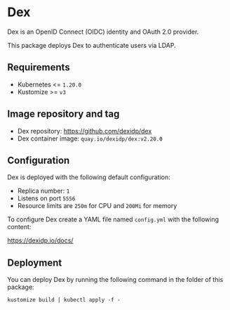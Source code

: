 # Dex

<!-- <KFD-DOCS> -->

Dex is an OpenID Connect (OIDC) identity and OAuth 2.0 provider.

This package deploys Dex to authenticate users via LDAP.

## Requirements

- Kubernetes <= `1.20.0`
- Kustomize >= `v3`

## Image repository and tag

- Dex repository: <https://github.com/dexidp/dex>
- Dex container image: `quay.io/dexidp/dex:v2.20.0`

## Configuration

Dex is deployed with the following default configuration:

- Replica number: `1`
- Listens on port `5556`
- Resource limits are `250m` for CPU and `200Mi` for memory

To configure Dex create a YAML file named `config.yml` with the following content:

<!-- FIXME:NEEDS INSTRUCTIONS -->
https://dexidp.io/docs/


## Deployment

You can deploy Dex by running the following command in the folder of this package:

```shell
kustomize build | kubectl apply -f -
```

<!-- </KFD-DOCS> -->

